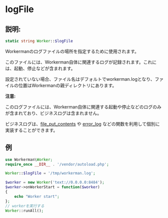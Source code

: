 # logFile
## 説明:
```php
static string Worker::$logFile
```

Workermanのログファイルの場所を指定するために使用されます。

このファイルには、Workerman自体に関連するログが記録されます。これには、起動、停止などが含まれます。

設定されていない場合、ファイル名はデフォルトでworkerman.logとなり、ファイルの位置はWorkermanの親ディレクトリにあります。

**注意:**

このログファイルには、Workerman自体に関連する起動や停止などのログのみが含まれており、ビジネスログは含まれません。

ビジネスログは、[file_put_contents](https://php.net/manual/zh/function.file-put-contents.php) や [error_log](https://php.net/manual/zh/function.error-log.php) などの関数を利用して個別に実装することができます。

## 例

```php
use Workerman\Worker;
require_once __DIR__ . '/vendor/autoload.php';

Worker::$logFile = '/tmp/workerman.log';

$worker = new Worker('text://0.0.0.0:8484');
$worker->onWorkerStart = function($worker)
{
    echo "Worker start";
};
// workerを実行する
Worker::runAll();
```
